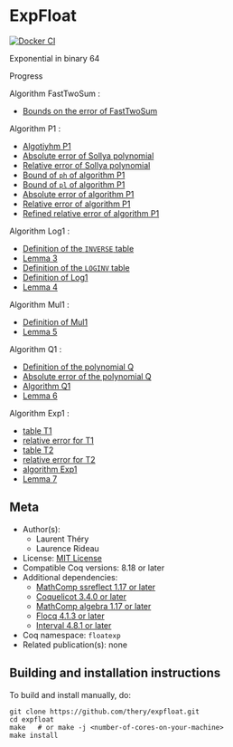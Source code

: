 <!---
This file was generated from `meta.yml`, please do not edit manually.
Follow the instructions on https://github.com/coq-community/templates to regenerate.
--->
# ExpFloat

[![Docker CI][docker-action-shield]][docker-action-link]

[docker-action-shield]: https://github.com/thery/expfloat/workflows/Docker%20CI/badge.svg?branch=master
[docker-action-link]: https://github.com/thery/expfloat/actions?query=workflow:"Docker%20CI"





Exponential in binary 64 

Progress

Algorithm FastTwoSum : 
- [Bounds on the error of FastTwoSum](./Fast2Sum_robust_flt.v#L946-L953)

Algorithm P1 : 
- [Algotiyhm P1](./algoP1.v#L358-L366)
- [Absolute error of Sollya polynomial](./algoP1.v#L151-L152)
- [Relative error of Sollya polynomial](./algoP1.v#L340-L342)
- [Bound of `ph` of algorithm P1](./algoP1.v#L1711-L1716)
- [Bound of `pl` of algorithm P1](./algoP1.v#L1733-L1738)
- [Absolute error of algorithm P1](./algoP1.v#L1744-L1749)
- [Relative error of algorithm P1](./algoP1.v#L1755-L1761)
- [Refined relative error of algorithm P1](./algoP1.v#L1768-L1774)

Algorithm Log1 :
- [Definition of the `INVERSE` table](./tableINVERSE.v#L48-L79)
- [Lemma 3](./tableINVERSE.v#L284-L289)   
- [Definition of the `LOGINV` table](./tableLOGINV.v#L108-L292)
- [Definition of Log1](./algoLog1.v#L309-L320)
- [Lemma 4](./algoLog1.v#L2722-L2728)

Algorithm Mul1 :
- [Definition of Mul1](./algoMul1.v#L119-L122)
- [Lemma 5](./algoMul1.v#L189-L200)

Algorithm Q1 :
- [Definition of the polynomial Q](./algoQ1.v#L127-L128)
- [Absolute error of the polynomial Q](./algoQ1.v#L130-L132)
- [Algorithm Q1](./algoQ1.v#L146-L150)
- [Lemma 6](./algoQ1.v#L154-L159)

Algorithm Exp1 :
- [table T1](./tableT1.v#L76-L142)
- [relative error for T1](./algoExp1.v#L548-L549)
- [table T2](./tableT2.v#L76-L142)
- [relative error for T2](./algoExp1.v#L504-L505)
- [algorithm Exp1](./algoExp1.v#L1776-L1804)
- [Lemma 7](./algoExp1.v#L1806-L1812)

## Meta

- Author(s):
  - Laurent Théry
  - Laurence Rideau
- License: [MIT License](LICENSE)
- Compatible Coq versions: 8.18 or later
- Additional dependencies:
  - [MathComp ssreflect 1.17 or later](https://math-comp.github.io)
  - [Coquelicot 3.4.0 or later](https://gitlab.inria.fr/coquelicot/coquelicot)
  - [MathComp algebra 1.17 or later](https://math-comp.github.io)
  - [Flocq 4.1.3 or later](https://gitlab.inria.fr/flocq/flocq)
  - [Interval 4.8.1 or later](https://gitlab.inria.fr/coqinterval/interval)
- Coq namespace: `floatexp`
- Related publication(s): none

## Building and installation instructions

To build and install manually, do:

``` shell
git clone https://github.com/thery/expfloat.git
cd expfloat
make   # or make -j <number-of-cores-on-your-machine> 
make install
```



